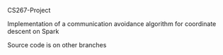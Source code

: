 CS267-Project 

Implementation of a communication avoidance algorithm for coordinate descent on Spark

Source code is on other branches
